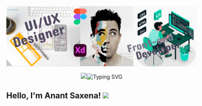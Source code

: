<img src="https://github.com/AnantSaxena-1947/AnantSaxena-1947/blob/main/github%20profile%20banner.jpg?raw=true" />
<p align="center">
<img src="https://git.io/typing-svg"><img src="https://readme-typing-svg.herokuapp.com?font=&weight=900&size=25&duration=3000&pause=100&color=A028FF&width=435&lines=Hey!+I'm+Anant+Saxena%F0%9F%91%BB;Welcome+to+my+profile" alt="Typing SVG" />
</p>

<h2> Hello, I'm Anant Saxena! <img src="https://gifdb.com/images/high/corgie-dancing-dog-hbcedhqqt57l9tsx.webp" width=""/> </h2>




